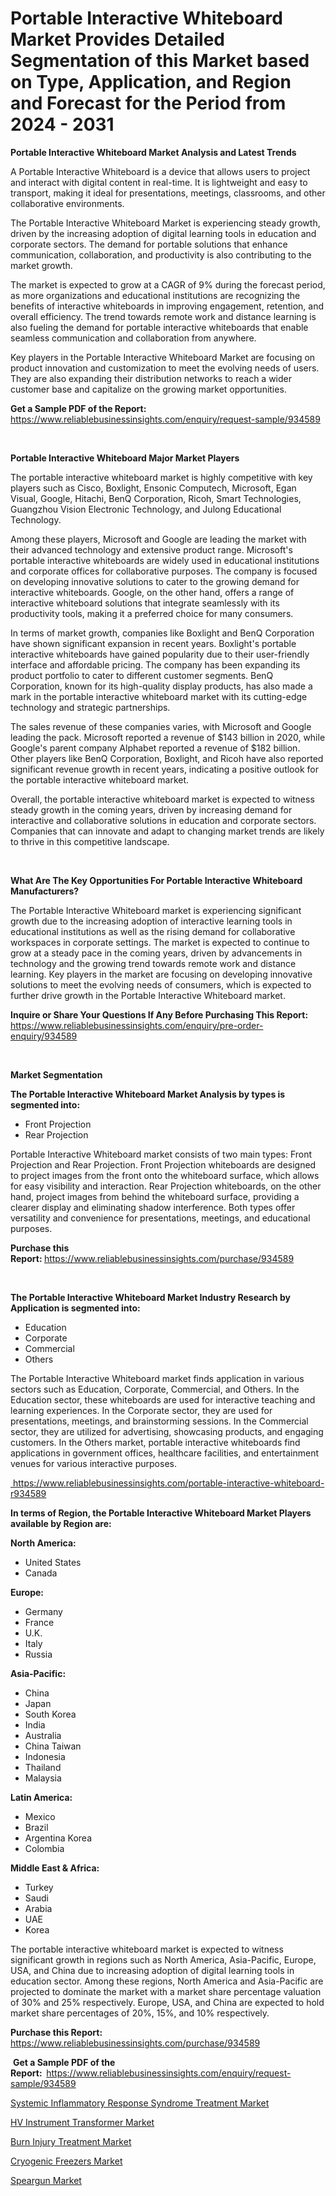 <p><h1>Portable Interactive Whiteboard Market Provides Detailed Segmentation of this Market based on Type, Application, and Region and Forecast for the Period from 2024 - 2031</h1></p><p><strong>Portable Interactive Whiteboard Market Analysis and Latest Trends</strong></p>
<p><p>A Portable Interactive Whiteboard is a device that allows users to project and interact with digital content in real-time. It is lightweight and easy to transport, making it ideal for presentations, meetings, classrooms, and other collaborative environments.</p><p>The Portable Interactive Whiteboard Market is experiencing steady growth, driven by the increasing adoption of digital learning tools in education and corporate sectors. The demand for portable solutions that enhance communication, collaboration, and productivity is also contributing to the market growth.</p><p>The market is expected to grow at a CAGR of 9% during the forecast period, as more organizations and educational institutions are recognizing the benefits of interactive whiteboards in improving engagement, retention, and overall efficiency. The trend towards remote work and distance learning is also fueling the demand for portable interactive whiteboards that enable seamless communication and collaboration from anywhere.</p><p>Key players in the Portable Interactive Whiteboard Market are focusing on product innovation and customization to meet the evolving needs of users. They are also expanding their distribution networks to reach a wider customer base and capitalize on the growing market opportunities.</p></p>
<p><strong>Get a Sample PDF of the Report:&nbsp;</strong> <a href="https://www.reliablebusinessinsights.com/enquiry/request-sample/934589">https://www.reliablebusinessinsights.com/enquiry/request-sample/934589</a></p>
<p>&nbsp;</p>
<p><strong>Portable Interactive Whiteboard Major Market Players</strong></p>
<p><p>The portable interactive whiteboard market is highly competitive with key players such as Cisco, Boxlight, Ensonic Computech, Microsoft, Egan Visual, Google, Hitachi, BenQ Corporation, Ricoh, Smart Technologies, Guangzhou Vision Electronic Technology, and Julong Educational Technology. </p><p>Among these players, Microsoft and Google are leading the market with their advanced technology and extensive product range. Microsoft's portable interactive whiteboards are widely used in educational institutions and corporate offices for collaborative purposes. The company is focused on developing innovative solutions to cater to the growing demand for interactive whiteboards. Google, on the other hand, offers a range of interactive whiteboard solutions that integrate seamlessly with its productivity tools, making it a preferred choice for many consumers.</p><p>In terms of market growth, companies like Boxlight and BenQ Corporation have shown significant expansion in recent years. Boxlight's portable interactive whiteboards have gained popularity due to their user-friendly interface and affordable pricing. The company has been expanding its product portfolio to cater to different customer segments. BenQ Corporation, known for its high-quality display products, has also made a mark in the portable interactive whiteboard market with its cutting-edge technology and strategic partnerships.</p><p>The sales revenue of these companies varies, with Microsoft and Google leading the pack. Microsoft reported a revenue of $143 billion in 2020, while Google's parent company Alphabet reported a revenue of $182 billion. Other players like BenQ Corporation, Boxlight, and Ricoh have also reported significant revenue growth in recent years, indicating a positive outlook for the portable interactive whiteboard market. </p><p>Overall, the portable interactive whiteboard market is expected to witness steady growth in the coming years, driven by increasing demand for interactive and collaborative solutions in education and corporate sectors. Companies that can innovate and adapt to changing market trends are likely to thrive in this competitive landscape.</p></p>
<p>&nbsp;</p>
<p><strong>What Are The Key Opportunities For Portable Interactive Whiteboard Manufacturers?</strong></p>
<p><p>The Portable Interactive Whiteboard market is experiencing significant growth due to the increasing adoption of interactive learning tools in educational institutions as well as the rising demand for collaborative workspaces in corporate settings. The market is expected to continue to grow at a steady pace in the coming years, driven by advancements in technology and the growing trend towards remote work and distance learning. Key players in the market are focusing on developing innovative solutions to meet the evolving needs of consumers, which is expected to further drive growth in the Portable Interactive Whiteboard market.</p></p>
<p><strong>Inquire or Share Your Questions If Any Before Purchasing This Report:</strong> <a href="https://www.reliablebusinessinsights.com/enquiry/pre-order-enquiry/934589">https://www.reliablebusinessinsights.com/enquiry/pre-order-enquiry/934589</a></p>
<p>&nbsp;</p>
<p><strong>Market Segmentation</strong></p>
<p><strong>The Portable Interactive Whiteboard Market Analysis by types is segmented into:</strong></p>
<p><ul><li>Front Projection</li><li>Rear Projection</li></ul></p>
<p><p>Portable Interactive Whiteboard market consists of two main types: Front Projection and Rear Projection. Front Projection whiteboards are designed to project images from the front onto the whiteboard surface, which allows for easy visibility and interaction. Rear Projection whiteboards, on the other hand, project images from behind the whiteboard surface, providing a clearer display and eliminating shadow interference. Both types offer versatility and convenience for presentations, meetings, and educational purposes.</p></p>
<p><strong>Purchase this Report:&nbsp;</strong><a href="https://www.reliablebusinessinsights.com/purchase/934589">https://www.reliablebusinessinsights.com/purchase/934589</a></p>
<p>&nbsp;</p>
<p><strong>The Portable Interactive Whiteboard Market Industry Research by Application is segmented into:</strong></p>
<p><ul><li>Education</li><li>Corporate</li><li>Commercial</li><li>Others</li></ul></p>
<p><p>The Portable Interactive Whiteboard market finds application in various sectors such as Education, Corporate, Commercial, and Others. In the Education sector, these whiteboards are used for interactive teaching and learning experiences. In the Corporate sector, they are used for presentations, meetings, and brainstorming sessions. In the Commercial sector, they are utilized for advertising, showcasing products, and engaging customers. In the Others market, portable interactive whiteboards find applications in government offices, healthcare facilities, and entertainment venues for various interactive purposes.</p></p>
<p><a href="https://www.reliablebusinessinsights.com/portable-interactive-whiteboard-r934589">&nbsp;https://www.reliablebusinessinsights.com/portable-interactive-whiteboard-r934589</a></p>
<p><strong>In terms of Region, the Portable Interactive Whiteboard Market Players available by Region are:</strong></p>
<p>
    <p> <strong> North America: </strong>
        <ul>
            <li>United States</li>
            <li>Canada</li>
        </ul>
        </p> 
    <p> <strong> Europe: </strong>
        <ul>
            <li>Germany</li>
            <li>France</li>
            <li>U.K.</li>
            <li>Italy</li>
            <li>Russia</li>
        </ul>
        </p> 
    <p> <strong> Asia-Pacific: </strong>
        <ul>
            <li>China</li>
            <li>Japan</li>
            <li>South Korea</li>
            <li>India</li>
            <li>Australia</li>
            <li>China Taiwan</li>
            <li>Indonesia</li>
            <li>Thailand</li>
            <li>Malaysia</li>
        </ul>
        </p> 
    <p> <strong> Latin America: </strong>
        <ul>
            <li>Mexico</li>
            <li>Brazil</li>
            <li>Argentina Korea</li>
            <li>Colombia</li>
        </ul>
        </p> 
    <p> <strong> Middle East & Africa: </strong>
        <ul>
            <li>Turkey</li>
            <li>Saudi</li>
            <li>Arabia</li>
            <li>UAE</li>
            <li>Korea</li>
        </ul>
    </p>
    </p>
<p><p>The portable interactive whiteboard market is expected to witness significant growth in regions such as North America, Asia-Pacific, Europe, USA, and China due to increasing adoption of digital learning tools in education sector. Among these regions, North America and Asia-Pacific are projected to dominate the market with a market share percentage valuation of 30% and 25% respectively. Europe, USA, and China are expected to hold market share percentages of 20%, 15%, and 10% respectively.</p></p>
<p><strong>Purchase this Report: </strong><a href="https://www.reliablebusinessinsights.com/purchase/934589">https://www.reliablebusinessinsights.com/purchase/934589</a></p>
<p>&nbsp;<strong>Get a Sample PDF of the Report:&nbsp;&nbsp;</strong><a href="https://www.reliablebusinessinsights.com/enquiry/request-sample/934589">https://www.reliablebusinessinsights.com/enquiry/request-sample/934589</a></p>
<p><strong></strong></p>
<p><p><a href="https://github.com/lizaRempel/Market-Research-Report-List-1/blob/main/systemic-inflammatory-response-syndrome-treatment-market.md">Systemic Inflammatory Response Syndrome Treatment Market</a></p><p><a href="https://medium.com/@andrew.scott4567/emerging-trends-in-hv-instrument-transformer-market-global-outlook-and-future-prospects-from-2024-37b6fc852869">HV Instrument Transformer Market</a></p><p><a href="https://github.com/Krdamani25/Market-Research-Report-List-1/blob/main/burn-injury-treatment-market.md">Burn Injury Treatment Market</a></p><p><a href="https://medium.com/@mayekuhic78/cryogenic-freezers-market-a-global-and-regional-analysis-focus-on-region-country-level-effd8db48c01">Cryogenic Freezers Market</a></p><p><a href="https://medium.com/@enosstark/insights-into-the-speargun-market-market-players-market-size-geographical-regions-and-forecast-94f6b4953ff0">Speargun Market</a></p></p>